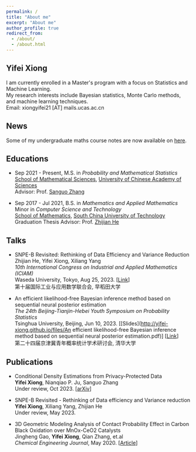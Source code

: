 ```yaml
---
permalink: /
title: "About me"
excerpt: "About me"
author_profile: true
redirect_from: 
  - /about/
  - /about.html
---
```


## Yifei Xiong
I am currently enrolled in a Master's program with a focus on Statistics and Machine Learning.  
My research interests include Bayesian statistics, Monte Carlo methods, and machine learning techniques.  
Email: xiongyifei21 [AT] mails.ucas.ac.cn

## News
Some of my undergraduate maths course notes are now available on [here](https://bookdown.org/yifei/book/).

## Educations
- Sep 2021 - Present, M.S. in *Probability and Mathematical Statistics*  
[School of Mathematical Sciences](https://math.ucas.ac.cn/), [University of Chinese Academy of Sciences](https://www.ucas.ac.cn/)  
Advisor: Prof. [Sanguo Zhang](http://people.ucas.ac.cn/~sgzhang)

- Sep 2017 - Jul 2021, B.S. in *Mathematics and Applied Mathematics*  
Minor in *Computer Science and Technology*  
[School of Mathematics](http://www2.scut.edu.cn/math/), [South China University of Technology](https://www.scut.edu.cn/new/)  
Graduation Thesis Advisor: Prof. [Zhijian He](https://hezhijian.com.cn/)

## Talks

- SNPE-B Revisited: Rethinking of Data Efficiency and Variance Reduction  
Zhijian He, Yifei Xiong, Xiliang Yang  
*10th International Congress on Industrial and Applied Mathematics (ICIAM)*  
Waseda University, Tokyo, Aug 25, 2023. [[Link](https://iciam2023.org/registered_data?id=00652#04320)]  
第十届国际工业与应用数学联合会, 早稻田大学

- An efficient likelihood-free Bayesian inference method based on sequential neural posterior estimation  
*The 24th Beijing-Tianjin-Hebei Youth Symposium on Probability Statistics*  
Tsinghua University, Beijing, Jun 10, 2023. [[Slides](http://yifei-xiong.github.io/files/An efficient likelihood-free Bayesian inference method based on sequential neural posterior estimation.pdf)] [[Link](https://mp.weixin.qq.com/s/LPwgNA87waDtVY_j1_9McA)]  
第二十四届京津冀青年概率统计学术研讨会, 清华大学  

## Publications

- Conditional Density Estimations from Privacy-Protected Data  
**Yifei Xiong**, Nianqiao P. Ju, Sanguo Zhang  
Under review, Oct 2023. [[arXiv](https://arxiv.org/submit/5183182)]

- SNPE-B Revisited - Rethinking of Data efficiency and Variance reduction  
**Yifei Xiong**, Xiliang Yang, Zhijian He  
Under review, May 2023.

- 3D Geometric Modeling Analysis of Contact Probability Effect in Carbon Black Oxidation over MnOx-CeO2 Catalysts  
Jingheng Gao, **Yifei Xiong**, Qian Zhang, et.al  
*Chemical Engineering Journal*, May 2020. [[Article](https://doi.org/10.1016/j.cej.2020.125448)]
